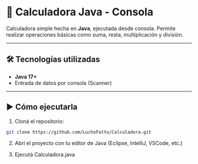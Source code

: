 # 🧮 Calculadora Java - Consola

Calculadora simple hecha en **Java**, ejecutada desde consola. Permite realizar operaciones básicas como suma, resta, multiplicación y división.

---

## 🛠️ Tecnologías utilizadas

- **Java 17+**
- Entrada de datos por consola (Scanner)

---

## ▶️ Cómo ejecutarla

1. Cloná el repositorio:
```bash
git clone https://github.com/LuchoFatto/Calculadora.git
```

2. Abrí el proyecto con tu editor de Java (Eclipse, IntelliJ, VSCode, etc.)

3. Ejecutá Calculadora.java


